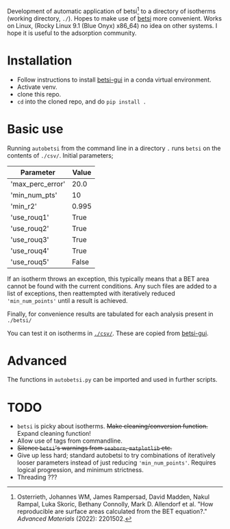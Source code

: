 Development of automatic application of betsi[^1] to a directory of isotherms (working directory, `./`). Hopes to make use of [betsi](https://github.com/nakulrampal/betsi-gui) more convenient. Works on Linux, (Rocky Linux 9.1 (Blue Onyx) x86_64) no idea on other systems. I hope it is useful to the adsorption community. 

# Installation

- Follow instructions to install [betsi-gui](https://github.com/nakulrampal/betsi-gui) in a conda virtual environment.
- Activate venv.
- clone this repo.
- `cd` into the cloned repo, and do `pip install .`

# Basic use

Running `autobetsi` from the command line in a directory `.` runs `betsi` on the contents of `./csv/`. Initial parameters;

| Parameter		| Value		|
| -------------------- 	| ------------- |
| 'max_perc_error' 	| 20.0		|
| 'min_num_pts'		| 10		|
| 'min_r2'		| 0.995		|
| 'use_rouq1'		| True		|
| 'use_rouq2'		| True		|
| 'use_rouq3'		| True		|
| 'use_rouq4'		| True		|
| 'use_rouq5'		| False		|

If an isotherm throws an exception, this typically means that a BET area cannot be found with the current conditions. Any such files are added to a list of exceptions, then reattempted with iteratively reduced `'min_num_points'` until a result is achieved.

Finally, for convenience results are tabulated for each analysis present in `./betsi/` 

You can test it on isotherms in [`./csv/`](./autobetsi/csv/). These are copied from [betsi-gui](https://github.com/nakulrampal/betsi-gui).

# Advanced

The functions in `autobetsi.py` can be imported and used in further scripts.

# TODO

- `betsi` is picky about isotherms. ~~Make cleaning/conversion function.~~ Expand cleaning function!
- Allow use of tags from commandline.
- ~~Silence `betsi`'s warnings from `seaborn`, `matplotlib` etc.~~
- Give up less hard; standard autobetsi to try combinations of iteratively looser parameters instead of just reducing `'min_num_points'`. Requires logical progression, and minimum strictness.
- Threading ???


[^1]: Osterrieth, Johannes WM, James Rampersad, David Madden, Nakul Rampal, Luka Skoric, Bethany Connolly, Mark D. Allendorf et al. "How reproducible are surface areas calculated from the BET equation?." _Advanced Materials_ (2022): 2201502.
